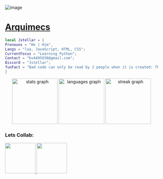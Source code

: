 ![image](https://github.com/user-attachments/assets/cd41a9e5-2ce8-4176-94d4-cf51afb40169)

<div>
  <h1>
    <a href="https://github.com/Arquimecs"> Arquimecs </a>
  </h1>
</div>


```lua
local Jstellar = {
Pronouns = "He | Him",
Langs = "lua, JavaScript, HTML, CSS";
CurrentFocus = "Learning Python";
Contact = "bv4495038@gmail.com";
Discord = "Jstellar";
funFact = "Bad code can only be read by 2 people when it is created: The coder, and god. 6 months later, only god can understand it."
}
```

<div align="center">
  <img src="https://github-readme-stats.vercel.app/api?username=Arquimecs&hide_title=false&hide_rank=false&show_icons=true&include_all_commits=true&count_private=true&disable_animations=false&theme=transparent&locale=en&hide_border=false&order=1" height="150" alt="stats graph"  />
  <img src="https://github-readme-stats.vercel.app/api/top-langs?username=Arquimecs&locale=en&hide_title=false&layout=compact&card_width=320&langs_count=5&theme=transparent&hide_border=false&order=2" height="150" alt="languages graph"  />
  <img src="https://streak-stats.demolab.com?user=Arquimecs&locale=en&mode=daily&theme=transparent&hide_border=false&border_radius=5&order=3" height="150" alt="streak graph" />
</div>
<h3>Lets Collab:</h3>
<p align="left"> 
<a href="https://x.com/rblx_frozen"> <img src="https://github.com/user-attachments/assets/ed7ac67d-fe3a-4649-a6a9-b91f1b914b9e" width="100" height="100" /> </a> 
<a href="https://discord.gg/J9PgsdSXAj"> <img src="https://github.com/user-attachments/assets/ed2d0b9a-61c7-4702-b3e3-ebdc28166c8f" width="100" height="100" /> 
</a> 
</p>
<!---
Arquimecs/Arquimecs is a ✨ special ✨ repository because its `README.md` (this file) appears on your GitHub profile.
You can click the Preview link to take a look at your changes.
--->
